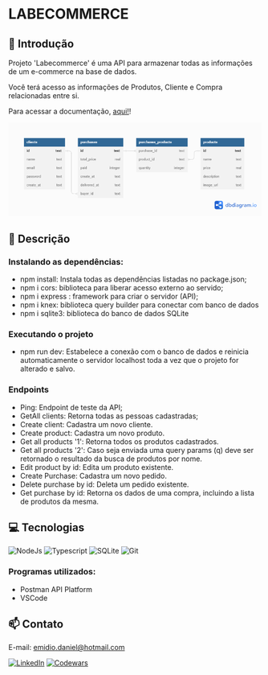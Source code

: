 # LABECOMMERCE

## 📖 Introdução

Projeto 'Labecommerce' é uma API para armazenar todas as informações de um e-commerce na base de dados.

Você terá acesso as informações de Produtos, Cliente e Compra relacionadas entre si.

Para acessar a documentação, [aqui!](https://documenter.getpostman.com/view/24460616/2s8ZDU6QRE)!

![Preview](./src/assets/diagram.png)

## 📄 Descrição

### Instalando as dependências:
- npm install: Instala todas as dependências listadas no package.json;
- npm i cors: biblioteca para liberar acesso externo ao servido;
- npm i express : framework para criar o servidor (API);
- npm i knex: biblioteca query builder para conectar com banco de dados
- npm i sqlite3: biblioteca do banco de dados SQLite

### Executando o projeto
- npm run dev: Estabelece a conexão com o banco de dados e reinicia automaticamente o servidor localhost toda a vez que o projeto for alterado e salvo.

### Endpoints
- Ping: Endpoint de teste da API;
- GetAll clients: Retorna todas as pessoas cadastradas;
- Create client: Cadastra um novo cliente.
- Create product: Cadastra um novo produto.
- Get all products '1': Retorna todos os produtos cadastrados.
- Get all products '2': Caso seja enviada uma query params (q) deve ser retornado o resultado da busca de produtos por nome.
- Edit product by id: Edita um produto existente.
- Create Purchase: Cadastra um novo pedido.
- Delete purchase by id: Deleta um pedido existente.
- Get purchase by id: Retorna os dados de uma compra, incluindo a lista de produtos da mesma.

## 💻 Tecnologias 

![NodeJs](https://img.shields.io/badge/Node.js-43853D?style=for-the-badge&logo=node.js&logoColor=white)
![Typescript](https://img.shields.io/badge/TypeScript-007ACC?style=for-the-badge&logo=typescript&logoColor=white)
![SQLite](https://img.shields.io/badge/SQLite-07405E?style=for-the-badge&logo=sqlite&logoColor=white)
![Git](https://img.shields.io/badge/GIT-E44C30?style=for-the-badge&logo=git&logoColor=white)

### Programas utilizados:
- Postman API Platform
- VSCode

## 📫 Contato

E-mail: emidio.daniel@hotmail.com

[![LinkedIn](https://img.shields.io/badge/LinkedIn-0077B5?style=for-the-badge&logo=linkedin&logoColor=white)](https://www.linkedin.com/in/danielemidio1988/)
[![Codewars](https://img.shields.io/badge/Codewars-B1361E?style=for-the-badge&logo=Codewars&logoColor=white)](https://www.codewars.com/users/DanielEmidio1988)
